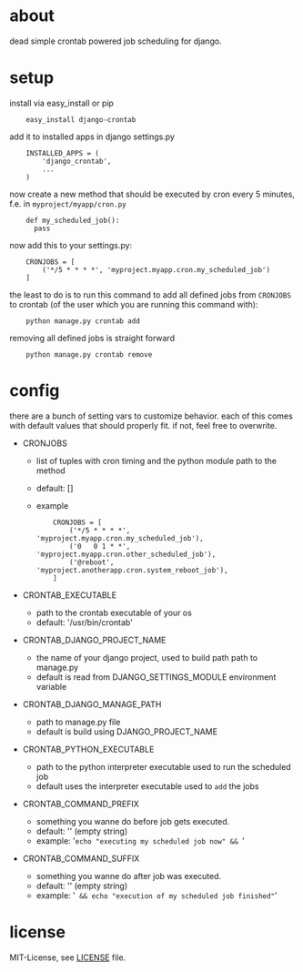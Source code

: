 # about
dead simple crontab powered job scheduling for django.

# setup
install via easy_install or pip

        easy_install django-crontab

add it to installed apps in django settings.py

        INSTALLED_APPS = (
            'django_crontab',
            ...
        )

now create a new method that should be executed by cron every 5 minutes, f.e. in `myproject/myapp/cron.py`

        def my_scheduled_job():
          pass

now add this to your settings.py:

        CRONJOBS = [
            ('*/5 * * * *', 'myproject.myapp.cron.my_scheduled_job')
        ]

the least to do is to run this command to add all defined jobs from `CRONJOBS` to crontab (of the user which you are running this command with):

        python manage.py crontab add

removing all defined jobs is straight forward

        python manage.py crontab remove

# config
there are a bunch of setting vars to customize behavior. each of this comes with default values that should properly fit. if not, feel free to overwrite.

* CRONJOBS
  * list of tuples with cron timing and the python module path to the method
  * default: []
  * example
        
            CRONJOBS = [
                ('*/5 * * * *', 'myproject.myapp.cron.my_scheduled_job'),
                ('0   0 1 * *', 'myproject.myapp.cron.other_scheduled_job'),
                ('@reboot',     'myproject.anotherapp.cron.system_reboot_job'),
            ]

* CRONTAB\_EXECUTABLE
  * path to the crontab executable of your os
  * default: '/usr/bin/crontab'

* CRONTAB\_DJANGO\_PROJECT\_NAME
  * the name of your django project, used to build path path to manage.py
  * default is read from DJANGO_SETTINGS_MODULE environment variable 

* CRONTAB\_DJANGO\_MANAGE\_PATH
  * path to manage.py file
  * default is build using DJANGO\_PROJECT\_NAME

* CRONTAB\_PYTHON\_EXECUTABLE
  * path to the python interpreter executable used to run the scheduled job
  * default uses the interpreter executable used to `add` the jobs

* CRONTAB\_COMMAND\_PREFIX
  * something you wanne do before job gets executed.
  * default: '' (empty string) 
  * example: '`echo "executing my scheduled job now" && `'

* CRONTAB\_COMMAND\_SUFFIX
  * something you wanne do after job was executed.
  * default: '' (empty string) 
  * example: '` && echo "execution of my scheduled job finished"`'

# license
MIT-License, see [LICENSE](/kraiz/django-crontab/blob/master/LICENSE) file.